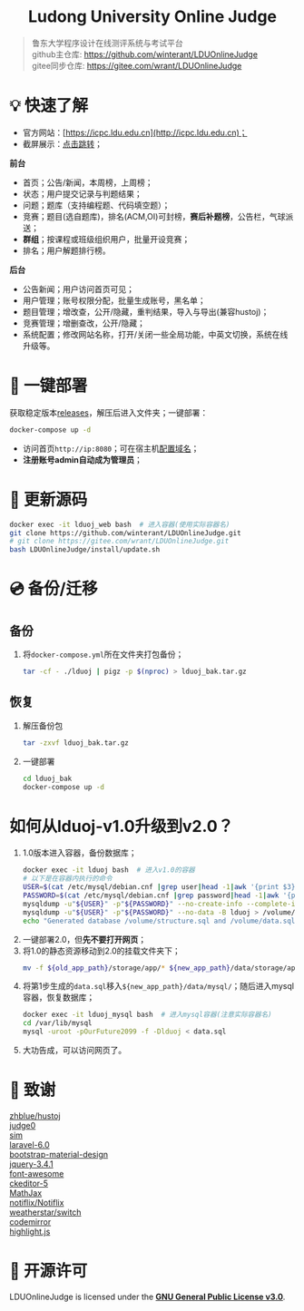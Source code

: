 <h1 align="center">Ludong University Online Judge</h1>

> 鲁东大学程序设计在线测评系统与考试平台  
github主仓库: <https://github.com/winterant/LDUOnlineJudge>  
gitee同步仓库: <https://gitee.com/wrant/LDUOnlineJudge>  

# 💡 快速了解

+ 官方网站：[https://icpc.ldu.edu.cn](http://icpc.ldu.edu.cn)；
+ 截屏展示：[点击跳转](https://blog.csdn.net/winter2121/article/details/105294224)；

**前台**

+ 首页；公告/新闻，本周榜，上周榜；
+ 状态；用户提交记录与判题结果；
+ 问题；题库（支持编程题、代码填空题）；
+ 竞赛；题目(选自题库)，排名(ACM,OI)可封榜，**赛后补题榜**，公告栏，气球派送；
+ **群组**；按课程或班级组织用户，批量开设竞赛；
+ 排名；用户解题排行榜。

**后台**

+ 公告新闻；用户访问首页可见；
+ 用户管理；账号权限分配，批量生成账号，黑名单；
+ 题目管理；增改查，公开/隐藏，重判结果，导入与导出(兼容hustoj)；
+ 竞赛管理；增删查改，公开/隐藏；
+ 系统配置；修改网站名称，打开/关闭一些全局功能，中英文切换，系统在线升级等。

# 🔨 一键部署
获取稳定版本[releases](https://github.com/winterant/LDUOnlineJudge/releases)，解压后进入文件夹；一键部署：

```bash
docker-compose up -d
```

- 访问首页`http://ip:8080`；可在宿主机[配置域名](https://blog.csdn.net/winter2121/article/details/107783085)；
- **注册账号admin自动成为管理员**；

# 🚗 更新源码

```bash
docker exec -it lduoj_web bash  # 进入容器(使用实际容器名)
git clone https://github.com/winterant/LDUOnlineJudge.git
# git clone https://gitee.com/wrant/LDUOnlineJudge.git
bash LDUOnlineJudge/install/update.sh
```

# 💿 备份/迁移

## 备份
1. 将`docker-compose.yml`所在文件夹打包备份；
    ```bash
    tar -cf - ./lduoj | pigz -p $(nproc) > lduoj_bak.tar.gz
    ```

## 恢复
1. 解压备份包
    ```bash
    tar -zxvf lduoj_bak.tar.gz
    ```
2. 一键部署
    ```bash
    cd lduoj_bak
    docker-compose up -d
    ```

# 如何从lduoj-v1.0升级到v2.0？

1. 1.0版本进入容器，备份数据库；
    ```bash
    docker exec -it lduoj bash  # 进入v1.0的容器
    # 以下是在容器内执行的命令
    USER=$(cat /etc/mysql/debian.cnf |grep user|head -1|awk '{print $3}')
    PASSWORD=$(cat /etc/mysql/debian.cnf |grep password|head -1|awk '{print $3}')
    mysqldump -u"${USER}" -p"${PASSWORD}" --no-create-info --complete-insert -B lduoj > /volume/data.sql
    mysqldump -u"${USER}" -p"${PASSWORD}" --no-data -B lduoj > /volume/structure.sql
    echo "Generated database /volume/structure.sql and /volume/data.sql"
    ```
2. 一键部署2.0，但**先不要打开网页**；
3. 将1.0的静态资源移动到2.0的挂载文件夹下；
    ```bash
    mv -f ${old_app_path}/storage/app/* ${new_app_path}/data/storage/app/
    ```
4. 将第1步生成的`data.sql`移入`${new_app_path}/data/mysql/`；随后进入mysql容器，恢复数据库；
    ```bash
    docker exec -it lduoj_mysql bash  # 进入mysql容器(注意实际容器名)
    cd /var/lib/mysql
    mysql -uroot -pOurFuture2099 -f -Dlduoj < data.sql
    ```
5. 大功告成，可以访问网页了。


# 💝 致谢

[zhblue/hustoj](https://github.com/zhblue/hustoj)  
[judge0](https://judge0.com/)  
[sim](https://dickgrune.com/Programs/similarity_tester/)  
[laravel-6.0](https://laravel.com/)  
[bootstrap-material-design](https://fezvrasta.github.io/bootstrap-material-design/)  
[jquery-3.4.1](https://jquery.com/)  
[font-awesome](http://www.fontawesome.com.cn/)  
[ckeditor-5](https://ckeditor.com/ckeditor-5/)  
[MathJax](https://www.mathjax.org/)  
[notiflix/Notiflix](https://github.com/notiflix/Notiflix)  
[weatherstar/switch](https://github.com/weatherstar/switch)  
[codemirror](https://codemirror.net/)  
[highlight.js](https://highlightjs.org/)  

# 📜 开源许可

LDUOnlineJudge is licensed under the
**[GNU General Public License v3.0](https://github.com/winterant/LDUOnlineJudge/blob/master/LICENSE)**.
